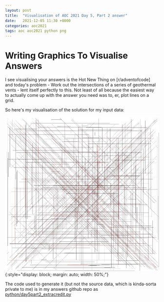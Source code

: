 ```yaml
---
layout: post
title:  "Visualisation of AOC 2021 Day 5, Part 2 answer"
date:   2021-12-05 11:30 +0000
categories: aoc2021
tags: aoc aoc2021 python png
---
```


# Writing Graphics To Visualise Answers

I see visualising your answers is the Hot New Thing on [r/adventofcode] and 
today's problem - Work out the intersections of a series of geothermal vents -
lent itself perfectly to this. Not least of all because the easiest way to 
actually come up with the answer you need was to, er, plot lines on a grid.

So here's my visualisation of the solution for my input data:

![Visualisation of Day5 Part2 Solution](/assets/aoc2021_day5part2_visualisation.png)
{:style="display: block; margin: auto; width: 50%;"}

The code used to generate it (but not the source data, which is kinda-sorta
private to me) is in my answers github repo as [python/day5part2_extracredit.py](https://github.com/henley-regatta/adventofcode2021/blob/main/python/day5part2_extracredit.py)


